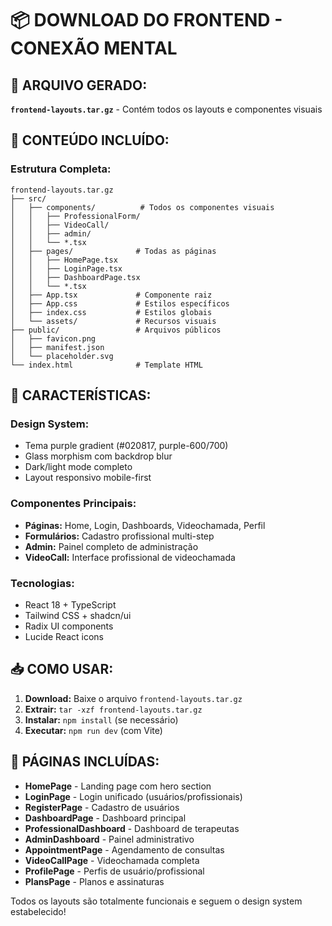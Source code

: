 # 📦 DOWNLOAD DO FRONTEND - CONEXÃO MENTAL

## 🎯 ARQUIVO GERADO:
**`frontend-layouts.tar.gz`** - Contém todos os layouts e componentes visuais

## 📁 CONTEÚDO INCLUÍDO:

### **Estrutura Completa:**
```
frontend-layouts.tar.gz
├── src/
│   ├── components/          # Todos os componentes visuais
│   │   ├── ProfessionalForm/
│   │   ├── VideoCall/
│   │   ├── admin/
│   │   └── *.tsx
│   ├── pages/              # Todas as páginas
│   │   ├── HomePage.tsx
│   │   ├── LoginPage.tsx
│   │   ├── DashboardPage.tsx
│   │   └── *.tsx
│   ├── App.tsx             # Componente raiz
│   ├── App.css             # Estilos específicos
│   ├── index.css           # Estilos globais
│   └── assets/             # Recursos visuais
├── public/                 # Arquivos públicos
│   ├── favicon.png
│   ├── manifest.json
│   └── placeholder.svg
└── index.html              # Template HTML
```

## 🎨 CARACTERÍSTICAS:

### **Design System:**
- Tema purple gradient (#020817, purple-600/700)
- Glass morphism com backdrop blur
- Dark/light mode completo
- Layout responsivo mobile-first

### **Componentes Principais:**
- **Páginas:** Home, Login, Dashboards, Videochamada, Perfil
- **Formulários:** Cadastro profissional multi-step
- **Admin:** Painel completo de administração
- **VideoCall:** Interface profissional de videochamada

### **Tecnologias:**
- React 18 + TypeScript
- Tailwind CSS + shadcn/ui
- Radix UI components
- Lucide React icons

## 📥 COMO USAR:

1. **Download:** Baixe o arquivo `frontend-layouts.tar.gz`
2. **Extrair:** `tar -xzf frontend-layouts.tar.gz`
3. **Instalar:** `npm install` (se necessário)
4. **Executar:** `npm run dev` (com Vite)

## 🎯 PÁGINAS INCLUÍDAS:

- **HomePage** - Landing page com hero section
- **LoginPage** - Login unificado (usuários/profissionais)
- **RegisterPage** - Cadastro de usuários
- **DashboardPage** - Dashboard principal
- **ProfessionalDashboard** - Dashboard de terapeutas
- **AdminDashboard** - Painel administrativo
- **AppointmentPage** - Agendamento de consultas
- **VideoCallPage** - Videochamada completa
- **ProfilePage** - Perfis de usuário/profissional
- **PlansPage** - Planos e assinaturas

Todos os layouts são totalmente funcionais e seguem o design system estabelecido!